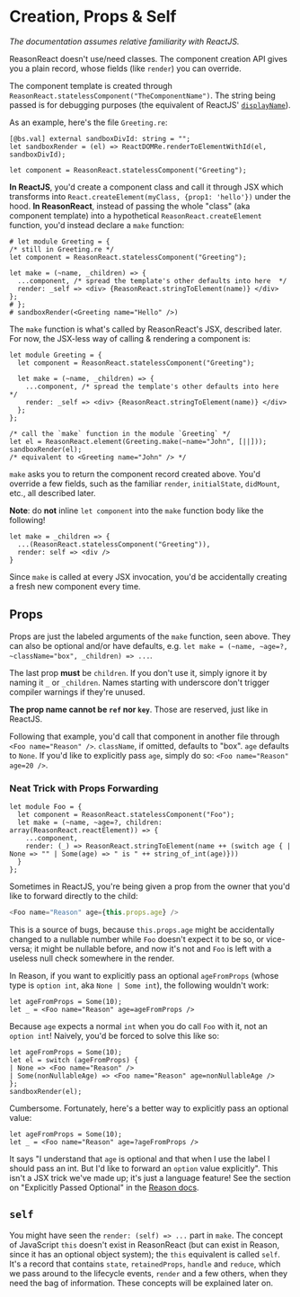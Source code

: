 # Creation, Props & Self

_The documentation assumes relative familiarity with ReactJS._

ReasonReact doesn't use/need classes. The component creation API gives you a plain record, whose fields (like `render`) you can override.

The component template is created through `ReasonReact.statelessComponent("TheComponentName")`. The string being passed is for debugging purposes (the equivalent of ReactJS' [`displayName`](https://reactjs.org/docs/react-component.html#displayname)).

As an example, here's the file `Greeting.re`:

```reason;shared(sandbox);hide
[@bs.val] external sandboxDivId: string = "";
let sandboxRender = (el) => ReactDOMRe.renderToElementWithId(el, sandboxDivId);
```

```reason;no-run
let component = ReasonReact.statelessComponent("Greeting");
```

**In ReactJS**, you'd create a component class and call it through JSX which transforms into `React.createElement(myClass, {prop1: 'hello'})` under the hood. **In ReasonReact**, instead of passing the whole "class" (aka component template) into a hypothetical `ReasonReact.createElement` function, you'd instead declare a `make` function:

```reason;use(sandbox);div
# let module Greeting = {
/* still in Greeting.re */
let component = ReasonReact.statelessComponent("Greeting");

let make = (~name, _children) => {
  ...component, /* spread the template's other defaults into here  */
  render: _self => <div> {ReasonReact.stringToElement(name)} </div>
};
# };
# sandboxRender(<Greeting name="Hello" />)
```

The `make` function is what's called by ReasonReact's JSX, described later. For now, the JSX-less way of calling & rendering a component is:

```reason;shared(Greeting);hide
let module Greeting = {
  let component = ReasonReact.statelessComponent("Greeting");

  let make = (~name, _children) => {
    ...component, /* spread the template's other defaults into here  */
    render: _self => <div> {ReasonReact.stringToElement(name)} </div>
  };
};
```

```reason;use(Greeting);use(sandbox);div
/* call the `make` function in the module `Greeting` */
let el = ReasonReact.element(Greeting.make(~name="John", [||]));
sandboxRender(el);
/* equivalent to <Greeting name="John" /> */
```

`make` asks you to return the component record created above. You'd override a few fields, such as the familiar `render`, `initialState`, `didMount`, etc., all described later.

**Note**: do **not** inline `let component` into the `make` function body like the following!

```reason;no-run
let make = _children => {
  ...(ReasonReact.statelessComponent("Greeting")),
  render: self => <div />
}
```

Since `make` is called at every JSX invocation, you'd be accidentally creating a fresh new component every time.

## Props

Props are just the labeled arguments of the `make` function, seen above. They can also be optional and/or have defaults, e.g. `let make = (~name, ~age=?, ~className="box", _children) => ...`.

The last prop **must** be `children`. If you don't use it, simply ignore it by naming it `_` or `_children`. Names starting with underscore don't trigger compiler warnings if they're unused.

**The prop name cannot be `ref` nor `key`**. Those are reserved, just like in ReactJS.

Following that example, you'd call that component in another file through `<Foo name="Reason" />`. `className`, if omitted, defaults to "box". `age` defaults to `None`. If you'd like to explicitly pass `age`, simply do so: `<Foo name="Reason" age=20 />`.

### Neat Trick with Props Forwarding

```reason;shared(Foo);hide
let module Foo = {
  let component = ReasonReact.statelessComponent("Foo");
  let make = (~name, ~age=?, children: array(ReasonReact.reactElement)) => {
    ...component,
    render: (_) => ReasonReact.stringToElement(name ++ (switch age { | None => "" | Some(age) => " is " ++ string_of_int(age)}))
  }
};
```

Sometimes in ReactJS, you're being given a prop from the owner that you'd like to forward directly to the child:

```js
<Foo name="Reason" age={this.props.age} />
```

This is a source of bugs, because `this.props.age` might be accidentally changed to a nullable number while `Foo` doesn't expect it to be so, or vice-versa; it might be nullable before, and now it's not and `Foo` is left with a useless null check somewhere in the render.

In Reason, if you want to explicitly pass an optional `ageFromProps` (whose type is `option int`, aka `None | Some int`), the following wouldn't work:

```reason;use(Foo);type-fail
let ageFromProps = Some(10);
let _ = <Foo name="Reason" age=ageFromProps />
```

Because `age` expects a normal `int` when you do call `Foo` with it, not an `option int`! Naively, you'd be forced to solve this like so:

```reason;use(Foo);use(sandbox);div
let ageFromProps = Some(10);
let el = switch (ageFromProps) {
| None => <Foo name="Reason" />
| Some(nonNullableAge) => <Foo name="Reason" age=nonNullableAge />
};
sandboxRender(el);
```

Cumbersome. Fortunately, here's a better way to explicitly pass an optional value:

```reason;use(Foo)
let ageFromProps = Some(10);
let _ = <Foo name="Reason" age=?ageFromProps />
```

It says "I understand that `age` is optional and that when I use the label I should pass an int. But I'd like to forward an `option` value explicitly". This isn't a JSX trick we've made up; it's just a language feature! See the section on "Explicitly Passed Optional" in the [Reason docs](https://reasonml.github.io/docs/en/function.html#explicitly-passed-optional).

## `self`

You might have seen the `render: (self) => ...` part in `make`. The concept of JavaScript `this` doesn't exist in ReasonReact (but can exist in Reason, since it has an optional object system); the `this` equivalent is called `self`. It's a record that contains `state`, `retainedProps`, `handle` and `reduce`, which we pass around to the lifecycle events, `render` and a few others, when they need the bag of information. These concepts will be explained later on.